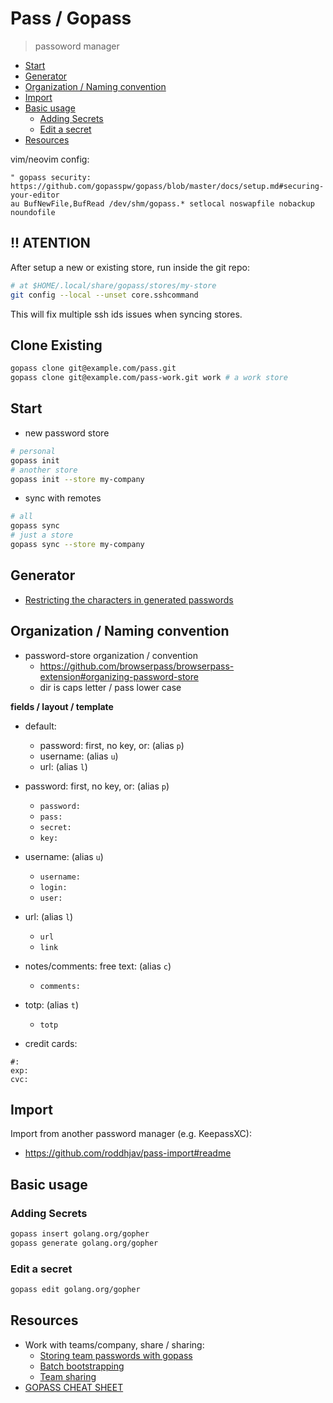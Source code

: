 # Pass / Gopass

> passoword manager

<!-- toc -->

- [Start](#start)
- [Generator](#generator)
- [Organization / Naming convention](#organization--naming-convention)
- [Import](#import)
- [Basic usage](#basic-usage)
  - [Adding Secrets](#adding-secrets)
  - [Edit a secret](#edit-a-secret)
- [Resources](#resources)

<!-- tocstop -->

vim/neovim config:

```
" gopass security: https://github.com/gopasspw/gopass/blob/master/docs/setup.md#securing-your-editor
au BufNewFile,BufRead /dev/shm/gopass.* setlocal noswapfile nobackup noundofile
```

## !! ATENTION

After setup a new or existing store, run inside the git repo:

```sh
# at $HOME/.local/share/gopass/stores/my-store
git config --local --unset core.sshcommand
```

This will fix multiple ssh ids issues when syncing stores.

## Clone Existing

```sh
gopass clone git@example.com/pass.git
gopass clone git@example.com/pass-work.git work # a work store
```

## Start

- new password store

```sh
# personal
gopass init
# another store
gopass init --store my-company
```

- sync with remotes

```sh
# all
gopass sync
# just a store
gopass sync --store my-company
```

## Generator

- [Restricting the characters in generated passwords](https://github.com/gopasspw/gopass/blob/master/docs/features.md#restricting-the-characters-in-generated-passwords)

## Organization / Naming convention

- password-store organization / convention
  - https://github.com/browserpass/browserpass-extension#organizing-password-store
  - dir is caps letter / pass lower case

**fields / layout / template**

- default:
  - password: first, no key, or: (alias `p`)
  - username: (alias `u`)
  - url: (alias `l`)

- password: first, no key, or: (alias `p`)
  - `password:`
  - `pass:`
  - `secret:`
  - `key:`
- username: (alias `u`)
  - `username:`
  - `login:`
  - `user:`
- url: (alias `l`)
  - `url`
  - `link`
- notes/comments: free text: (alias `c`)
  - `comments:`
- totp: (alias `t`)
  - `totp`
- credit cards:
```
#:
exp:
cvc:
```

## Import

Import from another password manager (e.g. KeepassXC):

- https://github.com/roddhjav/pass-import#readme

## Basic usage

### Adding Secrets

```sh
gopass insert golang.org/gopher
gopass generate golang.org/gopher
```

### Edit a secret

```sh
gopass edit golang.org/gopher
```

## Resources

- Work with teams/company, share / sharing:
  - [Storing team passwords with gopass](https://hceris.com/storing-passwords-with-gopass/)
  - [Batch bootstrapping](https://github.com/gopasspw/gopass/blob/master/docs/setup.md#batch-bootstrapping)
  - [Team sharing](https://woile.github.io/gopass-cheat-sheet/)
- [GOPASS CHEAT SHEET](https://woile.github.io/gopass-cheat-sheet/)


